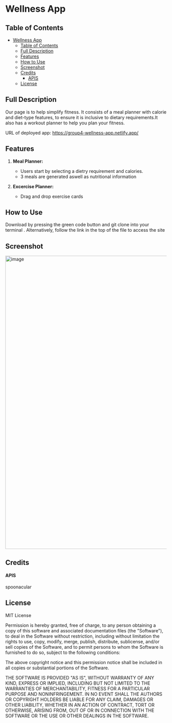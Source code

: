 # Wellness App

## Table of Contents

- [Wellness App](#wellness-app)
  - [Table of Contents](#table-of-contents)
  - [Full Description](#full-description)
  - [Features](#features)
  - [How to Use](#how-to-use)
  - [Screenshot](#screenshot)
  - [Credits](#credits)
      - [APIS](#apis)
  - [License](#license)

## Full Description
Our page is to help simplify fitness. It consists of a meal planner with calorie and diet-type features, to ensure it is inclusive to dietary requirements.It also has a workout planner to help you plan your fitness. 


URL of deployed app:  https://group4-wellness-app.netlify.app/

## Features


1. **Meal Planner:**
   - Users start by selecting a dietry requirement and calories.
   - 3 meals are generated aswell as nutritional information

2. **Excercise Planner:**

   - Drag and drop exercise cards

## How to Use
Download by pressing the green code button and git clone into your terminal . Alternatively, follow the link in the top of the file to access the site 


## Screenshot
<img width="917" alt="image" src="https://github.com/angelica-zach/wellness-app/assets/147160016/2ceeed5d-af5f-47f1-9e89-ff01ff069916">



## Credits

   #### APIS
  spoonacular


## License
MIT License

Permission is hereby granted, free of charge, to any person obtaining a copy
of this software and associated documentation files (the "Software"), to deal
in the Software without restriction, including without limitation the rights
to use, copy, modify, merge, publish, distribute, sublicense, and/or sell
copies of the Software, and to permit persons to whom the Software is
furnished to do so, subject to the following conditions:

The above copyright notice and this permission notice shall be included in all
copies or substantial portions of the Software.

THE SOFTWARE IS PROVIDED "AS IS", WITHOUT WARRANTY OF ANY KIND, EXPRESS OR
IMPLIED, INCLUDING BUT NOT LIMITED TO THE WARRANTIES OF MERCHANTABILITY,
FITNESS FOR A PARTICULAR PURPOSE AND NONINFRINGEMENT. IN NO EVENT SHALL THE
AUTHORS OR COPYRIGHT HOLDERS BE LIABLE FOR ANY CLAIM, DAMAGES OR OTHER
LIABILITY, WHETHER IN AN ACTION OF CONTRACT, TORT OR OTHERWISE, ARISING FROM,
OUT OF OR IN CONNECTION WITH THE SOFTWARE OR THE USE OR OTHER DEALINGS IN THE
SOFTWARE.
